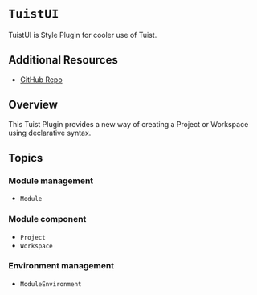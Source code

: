 # ``TuistUI``

TuistUI is Style Plugin for cooler use of Tuist.

## Additional Resources

- [GitHub Repo](https://github.com/Jihoonahn/tuistui)

## Overview

This Tuist Plugin provides a new way of creating a Project or Workspace using declarative syntax.


## Topics

### Module management
- ``Module``

### Module component
- ``Project``
- ``Workspace``

### Environment management
- ``ModuleEnvironment``
